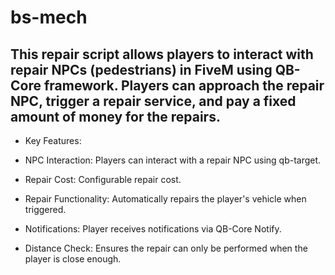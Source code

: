 # bs-mech

## This repair script allows players to interact with repair NPCs (pedestrians) in FiveM using QB-Core framework. Players can approach the repair NPC, trigger a repair service, and pay a fixed amount of money for the repairs.

* Key Features:
  
* NPC Interaction: Players can interact with a repair NPC using qb-target.

* Repair Cost: Configurable repair cost.
  
* Repair Functionality: Automatically repairs the player's vehicle when triggered.
  
* Notifications: Player receives notifications via QB-Core Notify.
  
* Distance Check: Ensures the repair can only be performed when the player is close enough.
